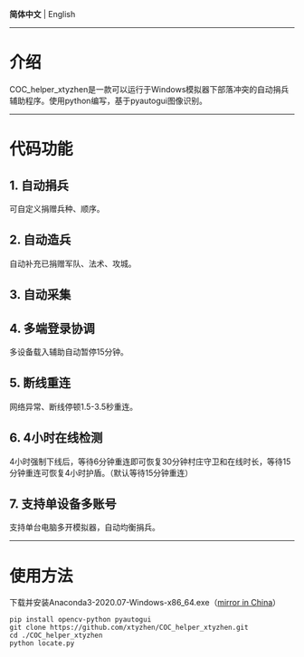 **简体中文**  |  English  
***
# 介绍  
COC_helper_xtyzhen是一款可以运行于Windows模拟器下部落冲突的自动捐兵辅助程序。使用python编写，基于pyautogui图像识别。  
***
# 代码功能
## 1.	自动捐兵  
可自定义捐赠兵种、顺序。  
## 2.	自动造兵  
自动补充已捐赠军队、法术、攻城。  
## 3.	自动采集  
## 4.	多端登录协调  
多设备载入辅助自动暂停15分钟。  
## 5.	断线重连  
网络异常、断线停顿1.5-3.5秒重连。  
## 6.	4小时在线检测  
4小时强制下线后，等待6分钟重连即可恢复30分钟村庄守卫和在线时长，等待15分钟重连可恢复4小时护盾。（默认等待15分钟重连）  
## 7.	支持单设备多账号  
支持单台电脑多开模拟器，自动均衡捐兵。  
***
# 使用方法  
下载并安装Anaconda3-2020.07-Windows-x86_64.exe（[mirror in China](https://mirrors.bfsu.edu.cn/anaconda/archive/Anaconda3-2020.07-Windows-x86_64.exe)）  
~~~
pip install opencv-python pyautogui  
git clone https://github.com/xtyzhen/COC_helper_xtyzhen.git  
cd ./COC_helper_xtyzhen
python locate.py  
~~~
